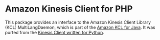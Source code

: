 # Amazon Kinesis Client for PHP

This package provides an interface to the Amazon Kinesis Client Library (KCL) MultiLangDaemon,
which is part of the [Amazon KCL for Java](/kinesis-github). It was ported from the [Kinesis Client written for Python](https://github.com/awslabs/amazon-kinesis-client-python).
